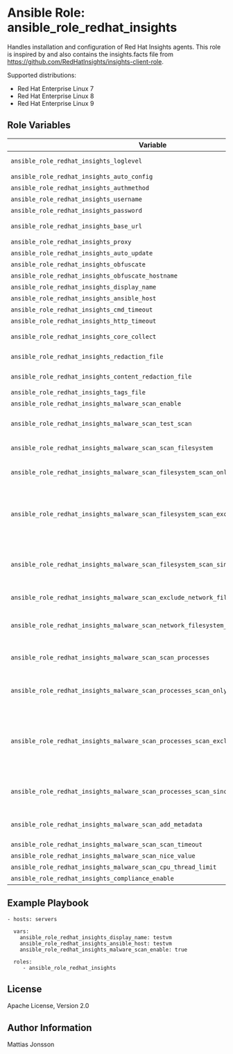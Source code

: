 Ansible Role: ansible_role_redhat_insights
=========

Handles installation and configuration of Red Hat Insights agents. This role is inspired by and also contains the insights.facts file from https://github.com/RedHatInsights/insights-client-role.

Supported distributions:

<ul>
<li>Red Hat Enterprise Linux 7
<li>Red Hat Enterprise Linux 8
<li>Red Hat Enterprise Linux 9
</ul>


Role Variables
--------------


| Variable | Required | Default | Comments |
| -------- | -------- | ------- | -------- |
| `ansible_role_redhat_insights_loglevel` | No | DEBUG | Set log level, valid options DEBUG, INFO, WARNING, ERROR, CRITICAL. Default DEBUG, |
| `ansible_role_redhat_insights_auto_config` | No | True | Enable auto configure with Satellite server, |
| `ansible_role_redhat_insights_authmethod` | No | BASIC | Set authentication method, valid options BASIC, CERT. Default BASIC, |
| `ansible_role_redhat_insights_username` | No | | Username to use with BASIC authenticaton. |
| `ansible_role_redhat_insights_password` | No | | Password to use with BASIC authenticaton. |
| `ansible_role_redhat_insights_base_url` | No | cert-api.access.redhat.com:443/r/insights | Base URL for the Insights API. |
| `ansible_role_redhat_insights_proxy` | No | | URL for your proxy.  Example: http://user:pass@192.168.100.50:8080. |
| `ansible_role_redhat_insights_auto_update` | No | True | Automatically update the dynamic configuration. |
| `ansible_role_redhat_insights_obfuscate` | No | False | Obfuscate IP addresses. |
| `ansible_role_redhat_insights_obfuscate_hostname` | No | False | Obfuscate hostname. Requires `ansible_role_redhat_insights_obfuscate=True`. |
| `ansible_role_redhat_insights_display_name` | No | | Display name for registration. |
| `ansible_role_redhat_insights_ansible_host` | No | | Ansible hostname for this system. |
| `ansible_role_redhat_insights_cmd_timeout` | No | 120 | Timeout for commands run during collection, in seconds. |
| `ansible_role_redhat_insights_http_timeout` | No | 120 | Timeout for HTTP calls, in seconds. |
| `ansible_role_redhat_insights_core_collect` | No | True | Use insights-core as the collection source. Included for compatibility only. Modify only as directed. |
| `ansible_role_redhat_insights_redaction_file` | No | /etc/insights-client/file-redaction.yaml | Location of the redaction file for commands, files, and components. |
| `ansible_role_redhat_insights_content_redaction_file` | No | /etc/insights-client/file-content-redaction.yaml | Location of the redaction file for patterns and keywords, |
| `ansible_role_redhat_insights_tags_file` | No | /etc/insights-client/tags.yaml | Location of the tags file for this system. |
| `ansible_role_redhat_insights_malware_scan_enable` | No | False | Enable malware scanning. Note that this feature is still in Beta. |
| `ansible_role_redhat_insights_malware_scan_test_scan` | No | false | Perform a simple test scan of the insights-client config directory and process to verify installation and scanning are working correctly. The results from this scan do not show up in the webUI. Once verified, disable this option to perform actual malware scans. |
| `ansible_role_redhat_insights_malware_scan_scan_filesystem` | No | true | Scan the filesystem? When it is false, the filesystem isn't scanned and the filesystem_* options that follow are ignored |
| `ansible_role_redhat_insights_malware_scan_filesystem_scan_only` | No | | A single or list of files/directories to be scanned and no others, for example: `[/var/www, /home]` means only scan files in /var/www and /home. No value means scan all files and directories |
| `ansible_role_redhat_insights_malware_scan_filesystem_scan_exclude` | No | [/proc, /sys, /cgroup, /selinux, /net, /mnt, /media, /dev] | A single or list of files/directories to be excluded from filesystem scanning. If an item appears in both `ansible_role_redhat_insights_malware_scan_filesystem_scan_only` and in `ansible_role_redhat_insights_malware_scan_filesystem_scan_exclude`, the reusult will be that `ansible_role_redhat_insights_malware_scan_filesystem_scan_exclude` will take precedence and the item will be excluded. |
| `ansible_role_redhat_insights_malware_scan_filesystem_scan_since` | No | | Scan files created or modified since X days ago or since the 'last' scan. Valid values are integers >= 1 or the string 'last'.  For example: `1` would mean scan files created/modified since 1 day ago, `last` would mean scan files created/modified since the last successful scan. No value means scan all files regardless of created/modified date |
| `ansible_role_redhat_insights_malware_scan_exclude_network_filesystem_mountpoints` | No | true | Exclude mounted network/external filesystems mountpoints? Scanning files within mounted network filesystems may be slow and cause extra network traffic. |
| `ansible_role_redhat_insights_malware_scan_network_filesystem_types` | No | [nfs, nfs4, cifs, smbfs, fuse.sshfs, ceph, glusterfs, gfs, gfs2] | List of network/external filesystem types to search for mountpoints on the system. If any mountpoints are found for these filesystem types, the value of the `ansible_role_redhat_insights_malware_scan_exclude_network_filesystem_mountpoints` option will determine if files within the mountpoints are scanned or not. |
| `ansible_role_redhat_insights_malware_scan_scan_processes` | No | false | Scan the running processes? This option is disabled by default to prevent an impact on system performance when scanning numerous or large processes. When it is false, no processes are scanned. |
| `ansible_role_redhat_insights_malware_scan_processes_scan_only` | No | | Processes to be scanned and no others, for example: `["123", "1..100", "10000..", "docker", "chrome"]` means only scan PID 123, PIDs from 1 to 100 inclusive, PIDs >= 10000 and process names containing the strings docker or chrome. No value means scan all processes |
| `ansible_role_redhat_insights_malware_scan_processes_scan_exclude` | No | | Processes to be excluded from scanning. Uses the same syntax as `ansible_role_redhat_insights_malware_scan_processes_scan_only`. If an item appears in both `ansible_role_redhat_insights_malware_scan_processes_scan_only` and in `ansible_role_redhat_insights_malware_scan_processes_scan_exclude` would mean that `ansible_role_redhat_insights_malware_scan_processes_scan_exclude` takes precedence and the item will be excluded. No value means don't exclude any processes |
| `ansible_role_redhat_insights_malware_scan_processes_scan_since` | No | | Scan processes created since X days ago or since the 'last' scan. Valid values are integers >= 1 or the string 'last'. For example: `1` means scan processes created since 1 day ago, `last` means scan processes created since the last successful scan. No value means scan all processes regardless of created date |
| `ansible_role_redhat_insights_malware_scan_add_metadata` | No | true | Add extra metadata about each scan match (if possible), eg file type & md5sum, matching line numbers, process name. The extra metadata will display in the webUI along with the scan matches. |
| `ansible_role_redhat_insights_malware_scan_scan_timeout` | No | 3600 | Abort a particular scan if it takes longer than scan_timeout seconds. |
| `ansible_role_redhat_insights_malware_scan_nice_value` | No | 19 | Run the yara process with this nice priority value.  Default is 19 (lowest priority). |
| `ansible_role_redhat_insights_malware_scan_cpu_thread_limit` | No | | The max number of CPUs threads used by yara when scanning. Autodetected. |
| `ansible_role_redhat_insights_compliance_enable` | No | false | Install `openscap-scanner` and `scap-security-guide` to enable compliance functionality. |


Example Playbook
----------------


    - hosts: servers

      vars:
        ansible_role_redhat_insights_display_name: testvm
        ansible_role_redhat_insights_ansible_host: testvm
        ansible_role_redhat_insights_malware_scan_enable: true

      roles:
         - ansible_role_redhat_insights

License
-------

Apache License, Version 2.0

Author Information
------------------

Mattias Jonsson
